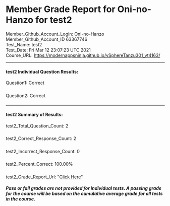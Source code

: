 # Member Grade Report for Oni-no-Hanzo for test2  
   
Member_Github_Account_Login: Oni-no-Hanzo  
Member_Github_Account_ID 63367746  
Test_Name: test2  
Test_Date: Fri Mar 12 23:07:23 UTC 2021  
Course_URL: https://modernappsninja.github.io/vSphereTanzu301_vt4163/  
   
---  
#### test2 Individual Question Results:  
Question1: Correct  
#####  
Question2: Correct  
#####  
---  
#### test2 Summary of Results:  
test2_Total_Question_Count: 2  
#####  
test2_Correct_Response_Count: 2  
#####  
test2_Incorrect_Response_Count: 0  
#####  
test2_Percent_Correct: 100.00%  
#####  
test2_Grade_Report_Url: "[Click Here](https://github.com/modernappsninjas/Oni-no-Hanzo/blob/main/static/userdata/courses/vSphereTanzu301_vt4163/grade_report.pr126.test2.md)"
##### Pass or fail grades are not provided for individual tests. A passing grade for the course will be based on the cumulative average grade for all tests in the course.  
